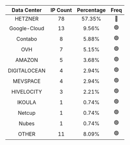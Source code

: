 | Data Center | IP Count | Percentage | Freq |
|:------------:|:--------:|:-----------:|:-----:|
| HETZNER | 78 | 57.35% | 🔴 |
| Google-Cloud | 13 | 9.56% | 🟢 |
| Contabo | 8 | 5.88% | 🟢 |
| OVH | 7 | 5.15% | 🟢 |
| AMAZON | 5 | 3.68% | 🟢 |
| DIGITALOCEAN | 4 | 2.94% | 🟢 |
| MEVSPACE | 4 | 2.94% | 🟢 |
| HIVELOCITY | 3 | 2.21% | 🟢 |
| IKOULA | 1 | 0.74% | 🟢 |
| Netcup | 1 | 0.74% | 🟢 |
| Nubes | 1 | 0.74% | 🟢 |
| OTHER | 11 | 8.09% | 🟢 |